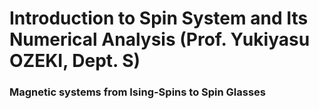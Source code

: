 # Introduction to Spin System and Its Numerical Analysis (Prof. Yukiyasu OZEKI, Dept. S)

### Magnetic systems from Ising-Spins to Spin Glasses

# 
